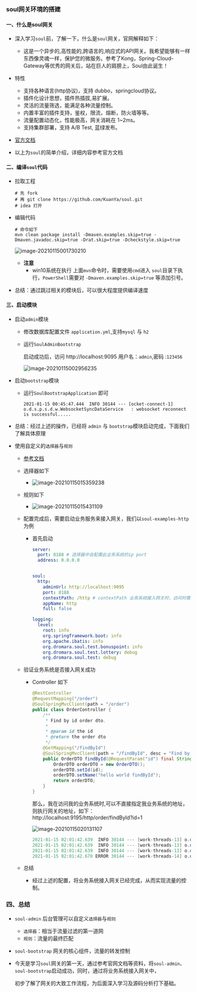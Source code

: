 ### soul网关环境的搭建

#### 一、什么是soul网关

* 深入学习`soul`前，了解一下，什么是`soul`网关，官网解释如下：

  * 这是一个异步的,高性能的,跨语言的,响应式的API网关。我希望能够有一样东西像灵魂一样，保护您的微服务。参考了Kong，Spring-Cloud-Gateway等优秀的网关后，站在巨人的肩膀上，Soul由此诞生！

* 特性
  * 支持各种语言(http协议)，支持 dubbo，springcloud协议。
  * 插件化设计思想，插件热插拔,易扩展。
  * 灵活的流量筛选，能满足各种流量控制。
  * 内置丰富的插件支持，鉴权，限流，熔断，防火墙等等。
  * 流量配置动态化，性能极高，网关消耗在 1~2ms。
  * 支持集群部署，支持 A/B Test, 蓝绿发布。

* [官方文档](https://shimo.im/docs/QyRXW8VtGTT3JGjc)

* 以上为`soul`的简单介绍，详细内容参考官方文档

#### 二、编译`soul`代码

* 拉取工程

  ````
  # 先 fork
  # 再 git clone https://github.com/KuanYa/soul.git
  # idea 打开
  ````

* 编辑代码

  ```
  # 命令如下
  mvn clean package install -Dmaven.examples.skip=true -Dmaven.javadoc.skip=true -Drat.skip=true -Dcheckstyle.skip=true
  ```

  ![image-20210115001730210](D:\Java-training-camp\soul-study\day01\pictures\image-20210115001730210.png)

  * **注意**
    * win10系统在执行 上面`mvn`命令时，需要使用`cmd`进入 `soul`目录下执行，`PowerShell`需要对 `-Dmaven.examples.skip=true` 等添加引号。

* 总结：通过跳过相关的模块后，可以很大程度提供编译速度

#### 三、启动模块

* 启动`admin`模块

  * 修改数据库配置文件 `application.yml`,支持`mysql` 与 `h2`

  * 运行`SoulAdminBootstrap`

    启动成功后，访问 http://localhost:9095 用户名：`admin`,密码 :`123456`

    ![image-20210115002956235](D:\Java-training-camp\soul-study\day01\pictures\image-20210115002956235.png)

* 启动`bootstrap`模块

  * 运行`SoulBootstrapApplication` 即可

    ```
    2021-01-15 00:45:47.444  INFO 30144 --- [ocket-connect-1] o.d.s.p.s.d.w.WebsocketSyncDataService   : websocket reconnect is successful.....
    ```

* 总结：经过上述的操作，已经将 `admin` 与 `bootstrap`模块启动完成，下面我们了解具体原理 

* 使用自定义的`选择器`与`规则`

  * [参考文档](https://dromara.org/zh-cn/docs/soul/selector.html)

  * 选择器如下

    * ![image-20210115015359238](D:\Java-training-camp\soul-study\day01\pictures\image-20210115015359238.png)

  * 规则如下

    * ![image-20210115015431109](D:\Java-training-camp\soul-study\day01\pictures\image-20210115015431109.png)

  * 配置完成后，需要启动业务服务来接入网关，我们以`soul-examples-http`为例

    * 首先启动

      ```yaml
      server:
        port: 8188 # 选择器中会配置此业务系统的ip port
        address: 0.0.0.0
      
      
      soul:
        http:
          adminUrl: http://localhost:9095
          port: 8188
          contextPath: /http # contextPath 业务系统接入网关时，访问时需要
          appName: http
          full: false
      
      logging:
        level:
          root: info
          org.springframework.boot: info
          org.apache.ibatis: info
          org.dromara.soul.test.bonuspoint: info
          org.dromara.soul.test.lottery: debug
          org.dromara.soul.test: debug
      ```

  * 验证业务系统是否接入网关成功

    * Controller 如下

      ```java
      @RestController
      @RequestMapping("/order")
      @SoulSpringMvcClient(path = "/order")
      public class OrderController {
          /**
           * Find by id order dto.
           *
           * @param id the id
           * @return the order dto
           */
          @GetMapping("/findById")
          @SoulSpringMvcClient(path = "/findById", desc = "Find by id")
          public OrderDTO findById(@RequestParam("id") final String id) {
              OrderDTO orderDTO = new OrderDTO();
              orderDTO.setId(id);
              orderDTO.setName("hello world findById");
              return orderDTO;
          }
      }
      ```

      那么，我在访问我的业务系统时,可以不直接指定我业务系统的地址，则执行网关的地址，如下：http://localhost:9195/http/order/findById?id=1

      ![image-20210115020131107](D:\Java-training-camp\soul-study\day01\pictures\image-20210115020131107.png)

      ```java
      2021-01-15 02:01:42.639  INFO 30144 --- [work-threads-13] o.d.soul.plugin.base.AbstractSoulPlugin  : divide selector success match , selector name :/http
      2021-01-15 02:01:42.639  INFO 30144 --- [work-threads-13] o.d.soul.plugin.base.AbstractSoulPlugin  : divide selector success match , selector name :/http/order/findById
      2021-01-15 02:01:42.639  INFO 30144 --- [work-threads-13] o.d.s.plugin.httpclient.WebClientPlugin  : The request urlPath is http://192.168.56.1:8188/order/findById?id=1, retryTimes is 0
      2021-01-15 02:01:42.670 ERROR 30144 --- [work-threads-14] o.d.soul.plugin.base.utils.CheckUtils    : can not match selector data: divide
      ```

  * 总结

    * 经过上述的配置，将业务系统接入网关已经完成，从而实现流量的控制。

### 四、总结

* `soul-admin` 后台管理可以自定义`选择器`与`规则`
  * `选择器`：相当于流量过滤的第一道网
  * `规则`：流量的最终匹配
* `soul-bootstrap` 网关的核心组件，流量的转发控制

* 今天是学习`soul`网关的第一天，通过参考官网文档等资料，将`soul-admin`、`soul-bootstrap`启动成功，同时，通过将业务系统接入网关中，

  初步了解了网关的大致工作流程，为后面深入学习及源码分析打下基础。

